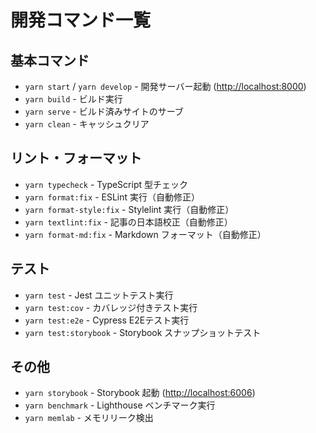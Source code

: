 # 開発コマンド一覧

## 基本コマンド

- `yarn start` / `yarn develop` - 開発サーバー起動 (<http://localhost:8000>)
- `yarn build` - ビルド実行
- `yarn serve` - ビルド済みサイトのサーブ
- `yarn clean` - キャッシュクリア

## リント・フォーマット

- `yarn typecheck` - TypeScript 型チェック
- `yarn format:fix` - ESLint 実行（自動修正）
- `yarn format-style:fix` - Stylelint 実行（自動修正）
- `yarn textlint:fix` - 記事の日本語校正（自動修正）
- `yarn format-md:fix` - Markdown フォーマット（自動修正）

## テスト

- `yarn test` - Jest ユニットテスト実行
- `yarn test:cov` - カバレッジ付きテスト実行
- `yarn test:e2e` - Cypress E2Eテスト実行
- `yarn test:storybook` - Storybook スナップショットテスト

## その他

- `yarn storybook` - Storybook 起動 (<http://localhost:6006>)
- `yarn benchmark` - Lighthouse ベンチマーク実行
- `yarn memlab` - メモリリーク検出
